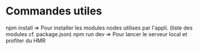 # Commandes utiles

npm install => Pour installer les modules nodes utilises par l'appli. (liste des modules cf. package.json) 
npm run dev => Pour lancer le serveur local et profiter du HMR